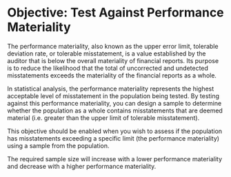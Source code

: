 Objective: Test Against Performance Materiality
==========================

The performance materiality, also known as the upper error limit, tolerable deviation rate, or tolerable misstatement, is a value established by the auditor that is below the overall materiality of financial reports. Its purpose is to reduce the likelihood that the total of uncorrected and undetected misstatements exceeds the materiality of the financial reports as a whole.

In statistical analysis, the performance materiality represents the highest acceptable level of misstatement in the population being tested. By testing against this performance materiality, you can design a sample to determine whether the population as a whole contains misstatements that are deemed material (i.e. greater than the upper limit of tolerable misstatement).

This objective should be enabled when you wish to assess if the population has misstatements exceeding a specific limit (the performance materiality) using a sample from the population.

The required sample size will increase with a lower performance materiality and decrease with a higher performance materiality.